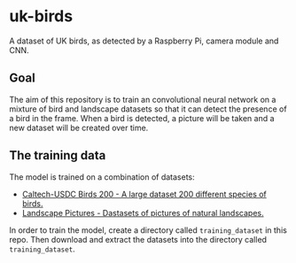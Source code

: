 # uk-birds
A dataset of UK birds, as detected by a Raspberry Pi, camera module and CNN.

## Goal
The aim of this repository is to train an convolutional neural network on a mixture of bird and landscape datasets so that it can detect the presence of a bird in the frame. When a bird is detected, a picture will be taken and a new dataset will be created over time.

## The training data
The model is trained on a combination of datasets:
 *  [Caltech-USDC Birds 200 - A large dataset 200 different species of birds.](http://www.vision.caltech.edu/visipedia/CUB-200.html)
 *  [Landscape Pictures - Dastasets of pictures of natural landscapes.](https://www.kaggle.com/arnaud58/landscape-pictures)
 
In order to train the model, create a directory called `training_dataset` in this repo. Then download and extract the datasets into the directory called `training_dataset`.
